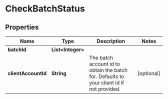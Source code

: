 

# CheckBatchStatus


## Properties

Name | Type | Description | Notes
------------ | ------------- | ------------- | -------------
**batchId** | **List&lt;Integer&gt;** |  | 
**clientAccountId** | **String** | The batch account id to obtain the batch for. Defaults to your client id if not provided. |  [optional]



